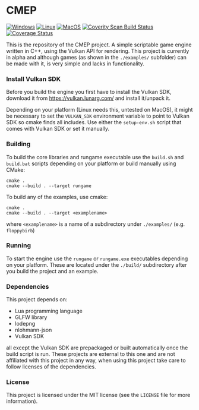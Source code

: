 # CMEP
[![Windows](https://github.com/Snezhnaya-chan/CMEP/actions/workflows/build-windows.yml/badge.svg)](https://github.com/Snezhnaya-chan/CMEP/actions/workflows/build-windows.yml) [![Linux](https://github.com/Snezhnaya-chan/CMEP/actions/workflows/build-linux.yml/badge.svg)](https://github.com/Snezhnaya-chan/CMEP/actions/workflows/build-linux.yml) [![MacOS](https://github.com/Snezhnaya-chan/CMEP/actions/workflows/build-macosx.yml/badge.svg)](https://github.com/Snezhnaya-chan/CMEP/actions/workflows/build-macosx.yml) <a href="https://scan.coverity.com/projects/snezhnaya-chan-cmep"><img alt="Coverity Scan Build Status" src="https://scan.coverity.com/projects/29326/badge.svg"/></a> [![Coverage Status](https://coveralls.io/repos/github/Snezhnaya-chan/CMEP/badge.svg?branch=master)](https://coveralls.io/github/Snezhnaya-chan/CMEP?branch=master)

This is the repository of the CMEP project. A simple scriptable game engine written in C++, using the Vulkan API for rendering.
This project is currently in alpha and although games (as shown in the `./examples/` subfolder) can be made with it, is very simple and lacks in functionality.

### Install Vulkan SDK
Before you build the engine you first have to install the Vulkan SDK, download it from https://vulkan.lunarg.com/ and install it/unpack it.

Depending on your platform (Linux needs this, untested on MacOS), it might be necessary to set the `VULKAN_SDK` environment variable to point to Vulkan SDK so cmake finds all includes. Use either the `setup-env.sh` script that comes with Vulkan SDK or set it manually.

### Building
To build the core libraries and rungame executable use the `build.sh` and `build.bat` scripts depending on your platform or build manually using CMake:
```
cmake .
cmake --build . --target rungame
```


To build any of the examples, use cmake:
```
cmake .
cmake --build . --target <examplename>
```
where `<examplename>` is a name of a subdirectory under `./examples/` (e.g. `floppybirb`)

### Running
To start the engine use the `rungame` or `rungame.exe` executables depending on your platform. These are located under the `./build/` subdirectory after you build the project and an example.

### Dependencies
This project depends on:
- Lua programming language
- GLFW library
- lodepng
- nlohmann-json
- Vulkan SDK

all except the Vulkan SDK are prepackaged or built automatically once the build script is run.
These projects are external to this one and are not affiliated with this project in any way, when using this project take care to follow licenses of the dependencies.

### License
This project is licensed under the MIT license (see the `LICENSE` file for more information).
